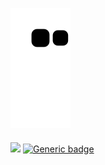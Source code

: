 ![Snake animation](https://github.com/karmugilen/karmugilen/blob/output/github-contribution-grid-snake.svg)
####
![](https://komarev.com/ghpvc/?username=your-karmugilen&color=grey)
[![Generic badge](https://img.shields.io/badge/<SUBJECT>-<STATUS>-<COLOR>.svg)](https://shields.io/)
